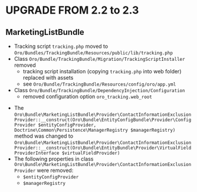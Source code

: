 UPGRADE FROM 2.2 to 2.3
========================

MarketingListBundle
-------------------
- Tracking script `tracking.php` moved to `Oro/Bundles/TrackingBundle/Resources/public/lib/tracking.php`
- Class `Oro/Bundle/TrackingBundle/Migration/TrackingScriptInstaller` removed
    - tracking script installation (copying `tracking.php` into web folder) replaced with assets
    - see `Oro/Bundle/TrackingBundle/Resources/config/oro/app.yml`
- Class `Oro/Bundle/TrackingBundle/DependencyInjection/Configuration`
    - removed configuration option `oro_tracking.web_root`
* The `Oro\Bundle\MarketingListBundle\Provider\ContactInformationExclusionProvider::__construct(Oro\Bundle\EntityConfigBundle\Provider\ConfigProvider $entityConfigProvider, Doctrine\Common\Persistence\ManagerRegistry $managerRegistry)` method was changed to `Oro\Bundle\MarketingListBundle\Provider\ContactInformationExclusionProvider::__construct(Oro\Bundle\EntityBundle\Provider\VirtualFieldProviderInterface $virtualFieldProvider)`
* The following properties in class `Oro\Bundle\MarketingListBundle\Provider\ContactInformationExclusionProvider` were removed:
   - `$entityConfigProvider`
   - `$managerRegistry`
